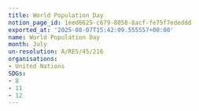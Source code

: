 ```yaml
---
title: World Population Day
notion_page_id: 1eed6625-c679-8058-8acf-fe75f7ededdd
exported_at: '2025-08-07T15:42:09.555557+00:00'
name: World Population Day
month: July
un-resolution: A/RES/45/216
organisations:
- United Nations
SDGs:
- 8
- 11
- 12
---
```


